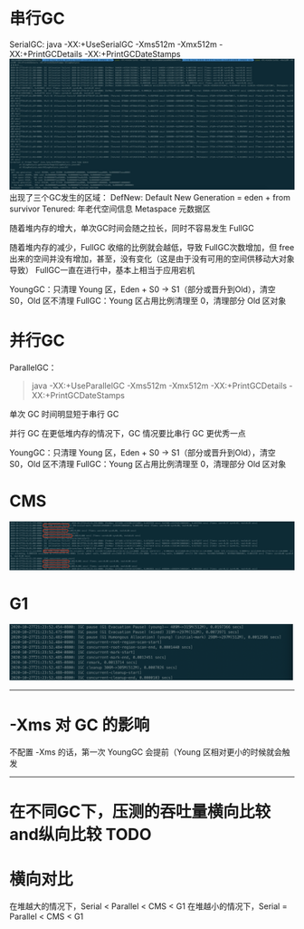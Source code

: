# 串行GC
SerialGC:
    java -XX:+UseSerialGC -Xms512m -Xmx512m -XX:+PrintGCDetails -XX:+PrintGCDateStamps 
    ![128M Heap GC Info](../resource/image/SerialGC_LowerHeap.jpg)
    出现了三个GC发生的区域：
        DefNew:     Default New Generation = eden + from survivor
        Tenured:    年老代空间信息
        Metaspace   元数据区
    
随着堆内存的增大，单次GC时间会随之拉长，同时不容易发生 FullGC

随着堆内存的减少，FullGC 收缩的比例就会越低，导致 FullGC次数增加，但 free 出来的空间并没有增加，甚至，没有变化（这是由于没有可用的空间供移动大对象导致）
        FullGC一直在进行中，基本上相当于应用宕机
        
YoungGC：只清理 Young 区，Eden + S0 -> S1（部分或晋升到Old），清空 S0，Old 区不清理
FullGC：Young 区占用比例清理至 0，清理部分 Old 区对象

# 并行GC
ParallelGC：
   > java -XX:+UseParallelGC -Xms512m -Xmx512m -XX:+PrintGCDetails -XX:+PrintGCDateStamps 
    
单次 GC 时间明显短于串行 GC

并行 GC 在更低堆内存的情况下，GC 情况要比串行 GC 更优秀一点
    
YoungGC：只清理 Young 区，Eden + S0 -> S1（部分或晋升到Old），清空 S0，Old 区不清理
FullGC：Young 区占用比例清理至 0，清理部分 Old 区对象

# CMS
![CMS的GC流程](../resource/image/CMS.png)


# G1
![G1的GC流程](../resource/image/G1.png)


---
# -Xms 对 GC 的影响
不配置 -Xms 的话，第一次 YoungGC 会提前（Young 区相对更小的时候就会触发

--- 

# 在不同GC下，压测的吞吐量横向比较and纵向比较 TODO



# 横向对比
在堆越大的情况下，Serial < Parallel < CMS < G1
在堆越小的情况下，Serial = Parallel < CMS < G1